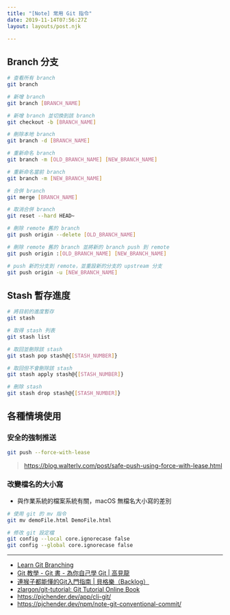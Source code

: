 ```yaml
---
title: "[Note] 常用 Git 指令"
date: 2019-11-14T07:56:27Z
layout: layouts/post.njk

---
```


## Branch 分支

```bash
# 查看所有 branch
git branch

# 新增 branch
git branch [BRANCH_NAME]

# 新增 branch 並切換到該 branch
git checkout -b [BRANCH_NAME] 

# 刪除本地 branch
git branch -d [BRANCH_NAME]

# 重新命名 branch
git branch -m [OLD_BRANCH_NAME] [NEW_BRANCH_NAME]	

# 重新命名當前 branch
git branch -m [NEW_BRANCH_NAME]	

# 合併 branch
git merge [BRANCH_NAME]

# 取消合併 branch
git reset --hard HEAD~

# 刪除 remote 舊的 branch
git push origin --delete [OLD_BRANCH_NAME]

# 刪除 remote 舊的 branch 並將新的 branch push 到 remote
git push origin :[OLD_BRANCH_NAME] [NEW_BRANCH_NAME]

# push 新的分支到 remote，並重設新的分支的 upstream 分支
git push origin -u [NEW_BRANCH_NAME]
```

## Stash 暫存進度
```bash
# 將目前的進度暫存
git stash 

# 取得 stash 列表
git stash list 

# 取回並刪除該 stash
git stash pop stash@{[STASH_NUMBER]}

# 取回但不會刪除該 stash
git stash apply stash@{[STASH_NUMBER]}

# 刪除 stash
git stash drop stash@{[STASH_NUMBER]} 
```



## 各種情境使用

### 安全的強制推送

```bash
git push --force-with-lease
```

> https://blog.walterlv.com/post/safe-push-using-force-with-lease.html

### 改變檔名的大小寫

- 與作業系統的檔案系統有關，macOS 無檔名大小寫的差別

```bash
# 使用 git 的 mv 指令
git mv demoFile.html DemoFile.html

# 修改 git 設定檔
git config --local core.ignorecase false
git config --global core.ignorecase false
```

-----



- [Learn Git Branching](https://learngitbranching.js.org/index.html)
- [Git 教學 - Git 書 - 為你自己學 Git | 高見龍](https://gitbook.tw/)
- [連猴子都能懂的Git入門指南 | 貝格樂（Backlog）](https://backlog.com/git-tutorial/tw/)
- [zlargon/git-tutorial: Git Tutorial Online Book](https://zlargon.gitbooks.io/git-tutorial/content/)
- https://pjchender.dev/app/cli-git/
- https://pjchender.dev/npm/note-git-conventional-commit/